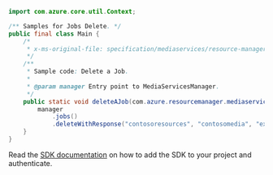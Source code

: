 ```java
import com.azure.core.util.Context;

/** Samples for Jobs Delete. */
public final class Main {
    /*
     * x-ms-original-file: specification/mediaservices/resource-manager/Microsoft.Media/stable/2021-11-01/examples/jobs-delete.json
     */
    /**
     * Sample code: Delete a Job.
     *
     * @param manager Entry point to MediaServicesManager.
     */
    public static void deleteAJob(com.azure.resourcemanager.mediaservices.MediaServicesManager manager) {
        manager
            .jobs()
            .deleteWithResponse("contosoresources", "contosomedia", "exampleTransform", "jobToDelete", Context.NONE);
    }
}
```

Read the [SDK documentation](https://github.com/Azure/azure-sdk-for-java/blob/azure-resourcemanager-mediaservices_2.0.0/sdk/mediaservices/azure-resourcemanager-mediaservices/README.md) on how to add the SDK to your project and authenticate.
